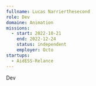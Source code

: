 ```yaml
---
fullname: Lucas Narrierthesecond
role: Dev
domaine: Animation
missions:
  - start: 2022-10-21
    end: 2022-12-24
    status: independent
    employer: Octo
startups:
  - AidESS-Relance
---
```


Dev
